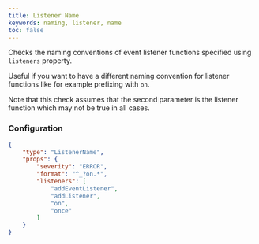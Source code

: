 ```yaml
---
title: Listener Name
keywords: naming, listener, name
toc: false
---
```


Checks the naming conventions of event listener functions specified using `listeners` property.

Useful if you want to have a different naming convention for listener functions like for example prefixing with `on`.

Note that this check assumes that the second parameter is the listener function which may not be true in all cases.

### Configuration

```json
{
    "type": "ListenerName",
    "props": {
        "severity": "ERROR",
        "format": "^_?on.*",
        "listeners": [
            "addEventListener",
            "addListener",
            "on",
            "once"
        ]
    }
}
```